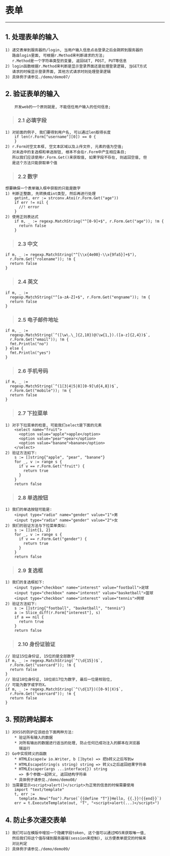 # **表单** #
***


## **1. 处理表单的输入** ##
    1) 递交表单到服务器的/login, 当用户输入信息点击登录之后会跳转到服务器的
       路由login里面, 可根据r.Method来判断请求的方法; 
       r.Method是一个字符串类型的变量, 返回GET, POST, PUT等信息
    2) login函数根据r.Method来判断是显示登录界面还是处理登录逻辑, 当GET方式
       请求的时候显示登录界面, 其他方式请求时则处理登录逻辑
    3) 具体例子请参见./demo/demo07/




## **2. 验证表单的输入** ##
        开发web的一个原则就是, 不能信任用户输入的任何信息;
> ### **2.1 必填字段** ###
    1) 对前面的例子, 我们要得到用户名, 可以通过len取得长度
        if len(r.Form["username"][0]) == 0 {
        }
    2) r.Form对空文本框, 空文本区域以及上传文件, 元素的值为空值; 
       对未选中的复选框和单选按钮, 根本不会在r.Form中产生相应条目;
       所以我们应该使用r.Form.Get()来获取值, 如果字段不存在, 则返回空值, 但
       是这个方法只能获取单个值
> ### **2.2 数字** ###
    想要确保一个表单输入框中获取的只能是数字
    1) 判断正整数, 先转换成int类型, 然后再进行处理
        getint, err := strconv.Atoi(r.Form.Get("age"))
        if err != nil {
          //! error
        }
    2) 使用正则表达式
        if m, _ := regexp.MatchString("^[0-9]+$", r.Form.Get("age")); !m {
          return false
        }
> ### **2.3 中文** ###
    if m, _ := regexp.MatchString("^[\\x{4e00}-\\x{9fa5}]+$"), 
      r.Form.Get("rolename")); !m {
      return false  
    }
> ### **2.4 英文** ###
    if m, _ := 
      regexp.MatchString("^[a-zA-Z]+$", r.Form.Get("engname")); !m {
      return false
    }
> ### **2.5 电子邮件地址** ###
    if m, _ := 
      regexp.MatchString(`^([\w\.\_]{2,10})@(\w{1,}).([a-z]{2,4})$`, 
      r.Form.Get("email")); !m {
      fmt.Println("no")
    } else {
      fmt.Println("yes")
    }
> ### **2.6 手机号码** ###
    if m, _ := 
      regexp.MatchString(`^(1[3|4|5|8][0-9]\d{4,8})$`, 
      r.Form.Get("mobile")); !m {
      return false
    }
> ### **2.7 下拉菜单** ###
    1) 对于下拉菜单的检查, 可能我们select是下面的元素
        <select name="fruit">
          <option value="apple">apple</option>
          <option value="pear">pear</option>
          <option value="banane">banane</option>
        </select>
    2) 验证方法如下:
        s := []string{"apple", "pear", "banane"}
        for _, v := range s {
          if v == r.Form.Get("fruit") {
            return true
          }
        }
        return false
> ### **2.8 单选按钮** ###
    1) 我们的单选按钮可能是:
        <input type="radio" name="gender" value="1">男
        <input type="radio" name="gender" value="2">女
    2) 我们的验证方法与下拉菜单类似:
        s := []int{1, 2}
        for _, v := range s {
          if v == r.Form.Get("gender") {
            return true
          }
        }
        return false 
> ### **2.9 复选框** ###
    1) 我们的复选框如下:
        <input type="checkbox" name="interest" value="football">足球
        <input type="checkbox" name="interest" value="basketball">篮球
        <input type="checkbox" name="interest" value="tennis">网球
    2) 验证方法如下:
        s := []string{"football", "basketball", "tennis"}
        a := Slice_diff(r.Form["interest"], s)
        if a == nil {
          return true
        }
        return false
> ### **2.10 身份证验证** ###
    // 验证15位身份证, 15位的是全部数字
    if m, _ := regexp.MatchString(`^(\d{15})$`, 
      r.Form.Get("usercard")); !m {
      return false
    }
    // 验证18位身份证, 18位前17位为数字, 最后一位是校验位, 
    // 可能为数字或字符X。
    if m, _ := regexp.MatchString(`^(\d{17})([0-9]|X)$`, 
      r.Form.Get("usercard")); !m {
      return false
    }



## **3. 预防跨站脚本** ##
    1) 对XSS的防护应该结合下面两种方法:
        * 验证所有输入的数据
        * 对所有输出的数据进行适当的处理, 防止任何已成功注入的脚本在浏览器
          端运行
    2) Go中实现转义的函数
        * HTMLEscape(w io.Writer, b []byte) => 把b转义之后写到w 
        * HTMLEscapeString(s string) string => 转义s之后返回结果字符串
        * HTMLEscaper(args ...interface{}) string 
          => 多个参数一起转义, 返回结构字符串
        * 具体例子请参见./demo/demo08/
    3) 当需要显示<script>alert()</script>为正常的信息的时候需要使用
        import "text/template"
        t, err := 
          template.New("foo").Parse(`{{define "T"}}Hello, {{.}}!{{end}}`)
        err = t.ExecuteTemplate(out, "T", "<script>alert(...)</script>")




## **4. 防止多次递交表单** ##
    1) 我们可以在模版中增加一个隐藏字段token, 这个值可以通过MD5来获取唯一值,
       然后我们将这个值存储到服务器端(session来控制), 以方便表单提交的时候来
       对比判定
    2) 具体例子请参见./demo/demo09/
